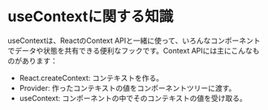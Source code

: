 # useContextに関する知識

useContextは、ReactのContext APIと一緒に使って、いろんなコンポーネントでデータや状態を共有できる便利なフックです。Context APIには主にこんなものがあります：

- React.createContext: コンテキストを作る。
- Provider: 作ったコンテキストの値をコンポーネントツリーに渡す。
- useContext: コンポーネントの中でそのコンテキストの値を受け取る。